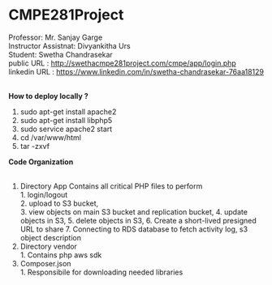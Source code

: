 # CMPE281Project
Professor: Mr. Sanjay Garge <br>
Instructor Assistnat: Divyankitha Urs <br>
Student: Swetha Chandrasekar <br>
public URL : http://swethacmpe281project.com/cmpe/app/login.php <br>
linkedin URL : https://www.linkedin.com/in/swetha-chandrasekar-76aa18129 <br>


<br> <b> How to deploy locally ? </b> <br>

1. sudo apt-get install apache2 <br>
2. sudo apt-get install libphp5 <br>
3. sudo service apache2 start <br>
4. cd /var/www/html <br>
5. tar -zxvf <gzip file> 

<b>Code Organization </b><br><br>
1. Directory App
	Contains all critical PHP files to perform <br>
		1. login/logout <br>
		2. upload to S3 bucket, <br> 
		3. view objects on main S3 bucket and replication bucket, 
		4. update objects in S3,
		5. delete objects in S3,
		6. Create a short-lived presigned URL to share
		7. Connecting to RDS database to fetch activity log, s3 object description
2. Directory vendor<br>
		1. Contains php aws sdk <br>
3. Composer.json <br>
		1. Responsibile for downloading needed libraries <br>
